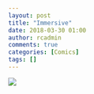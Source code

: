 ```yaml
---
layout: post
title: "Immersive"
date: 2018-03-30 01:00
author: rcadmin
comments: true
categories: [Comics]
tags: []
---
```

<a href="../comics/2018/03/30/immersive"><img src="http://dl.bitsmack.com/comics/20180330.jpg" /></a>
